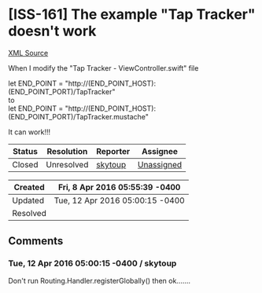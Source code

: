 # [ISS-161] The example "Tap Tracker" doesn't work

[XML Source](../xml/ISS-161.xml)
<p><p>When I modify the "Tap Tracker - ViewController.swift" file</p>

<p>let END_POINT = "http://&#40;END_POINT_HOST):&#40;END_POINT_PORT)/TapTracker"<br/>
to<br/>
let END_POINT = "http://&#40;END_POINT_HOST):&#40;END_POINT_PORT)/TapTracker.mustache"</p>

<p>It can work!!!</p></p>





Status|Resolution|Reporter|Assignee
------|----------|--------|--------
Closed|Unresolved|[skytoup](skytoup)|[Unassigned]($-1)





Created|Fri, 8 Apr 2016 05:55:39 -0400
-------|--------------
Updated|Tue, 12 Apr 2016 05:00:15 -0400
Resolved|


## Comments




### Tue, 12 Apr 2016 05:00:15 -0400 / skytoup 

<p><p>Don't run Routing.Handler.registerGlobally() then ok.......</p></p>


